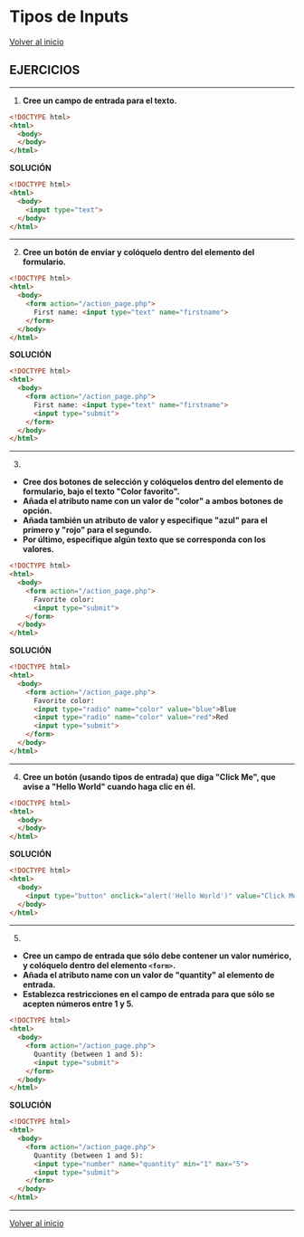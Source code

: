# Tipos de Inputs

[Volver al inicio](#-Tipos-de-Inputs)

## EJERCICIOS

---------------------------------------------------------------------------

1. **Cree un campo de entrada para el texto.**

```html
<!DOCTYPE html>
<html>
  <body>
  </body>
</html>
```

**SOLUCIÓN**

```html
<!DOCTYPE html>
<html>
  <body>
    <input type="text">
  </body>
</html>
```

---------------------------------------------------------------------------

2. **Cree un botón de enviar y colóquelo dentro del elemento del formulario.**

```html
<!DOCTYPE html>
<html>
  <body>
    <form action="/action_page.php">
      First name: <input type="text" name="firstname">
    </form>
  </body>
</html>
```

**SOLUCIÓN**

```html
<!DOCTYPE html>
<html>
  <body>
    <form action="/action_page.php">
      First name: <input type="text" name="firstname">
      <input type="submit">
    </form>
  </body>
</html>
```

---------------------------------------------------------------------------

3. 
* **Cree dos botones de selección y colóquelos dentro del elemento de formulario, bajo el texto "Color favorito".**
* **Añada el atributo name con un valor de "color" a ambos botones de opción.**
* **Añada también un atributo de valor y especifique "azul" para el primero y "rojo" para el segundo.**
* **Por último, especifique algún texto que se corresponda con los valores.**

```html
<!DOCTYPE html>
<html>
  <body>
    <form action="/action_page.php">
      Favorite color:
      <input type="submit">
    </form>
  </body>
</html>
```

**SOLUCIÓN**

```html
<!DOCTYPE html>
<html>
  <body>
    <form action="/action_page.php">
      Favorite color:
      <input type="radio" name="color" value="blue">Blue
      <input type="radio" name="color" value="red">Red
      <input type="submit">
    </form>
  </body>
</html>
```

---------------------------------------------------------------------------

4. **Cree un botón (usando tipos de entrada) que diga "Click Me", que avise a "Hello World" cuando haga clic en él.**

```html
<!DOCTYPE html>
<html>
  <body>
  </body>
</html>
```

**SOLUCIÓN**

```html
<!DOCTYPE html>
<html>
  <body>
    <input type="button" onclick="alert('Hello World')" value="Click Me">
  </body>
</html>
```

---------------------------------------------------------------------------

5. 
* **Cree un campo de entrada que sólo debe contener un valor numérico, y colóquelo dentro del elemento `<form>`.**
* **Añada el atributo name con un valor de "quantity" al elemento de entrada.**
* **Establezca restricciones en el campo de entrada para que sólo se acepten números entre 1 y 5.**

```html
<!DOCTYPE html>
<html>
  <body>
    <form action="/action_page.php">
      Quantity (between 1 and 5):
      <input type="submit">
    </form>  
  </body>
</html>
```

**SOLUCIÓN**

```html
<!DOCTYPE html>
<html>
  <body>
    <form action="/action_page.php">
      Quantity (between 1 and 5):
      <input type="number" name="quantity" min="1" max="5">
      <input type="submit">
    </form>
  </body>
</html>
```

---------------------------------------------------------------------------

[Volver al inicio](#-Tipos-de-Inputs)